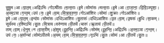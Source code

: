 

  
सु॒षु॒म।आ।या॒त॒म्।अद्रि॑ऽभिः।गोऽश्री॑ताः।म॒त्स॒राः।इ॒मे।सोमा॑सः।मत्स॒राः।इ॒मे।आ।रा॒जा॒ना॒।दि॒वि॒ऽस्पृ॒शा॒।अ॒स्म॒ऽत्रा।ग॒न्त॒म्।उप॑।नः॒।इ॒मे।वा॒म्।मि॒त्रा॒व॒रु॒णा॒।गोऽआ॑शिरः।सोमाः॑।शु॒क्राः।गोऽआ॑शिरः॥  
इ॒मे।आ।या॒त॒म्।इन्द॑वः।सोमा॑सः।दधि॑ऽआशिरः।सु॒तासः॑।दधि॑ऽआशिरः।उ॒त।वा॒म्।उ॒षसः॑।बु॒धि।सा॒कम्।सूर्य॑स्य।र॒श्मिऽभिः॑।सु॒तः।मि॒त्राय।वरु॑णाय।पी॒तये॑।चारुः॑।ऋ॒ताय॑।पी॒तये॑॥  
ताम्।वा॒म्।धे॒नुम्।न।वा॒स॒रीम्।अं॒शुम्।दु॒ह॒न्ति॒।अद्रि॑ऽभिः।सोम॑म्।दु॒ह॒न्ति॒।अद्रि॑ऽभिः।अ॒स्म॒ऽत्रा।ग॒न्त॒म्।उप॑।नः॒।अ॒र्वान्चा॑।सोम॑ऽपीतये।अ॒यम्।वा॒म्।मि॒त्रा॒व॒रु॒णा॒।नृऽभिः॑।सु॒तः।सोमः॑।आ।पी॒तये॑।सु॒तः॥  
